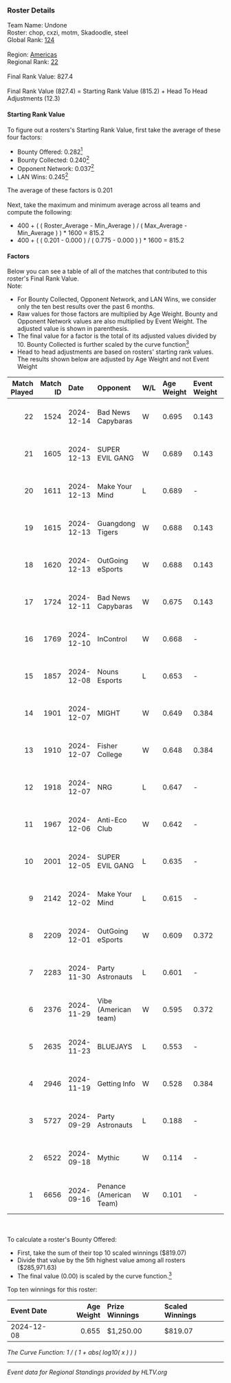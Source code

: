 ### Roster Details<br />
Team Name: Undone<br />
Roster: chop, cxzi, motm, Skadoodle, steel<br />
Global Rank: [124](../../standings_global_2025_02_28.md)<br />
<br />
Region: [Americas]( ../../standings_americas_2025_02_28.md)<br />
Regional Rank: [22]( ../../standings_americas_2025_02_28.md)<br />
<br />
Final Rank Value:  827.4<br />
<br />
Final Rank Value (827.4) = Starting Rank Value (815.2) + Head To Head Adjustments (12.3)<br />

#### Starting Rank Value<br />
To figure out a rosters's Starting Rank Value, first take the average of these four factors:<br />
- Bounty Offered: 0.282[<sup>1</sup>](#table2)
- Bounty Collected: 0.240[<sup>2</sup>](#table1)
- Opponent Network: 0.037[<sup>2</sup>](#table1)
- LAN Wins: 0.245[<sup>2</sup>](#table1)

The average of these factors is 0.201<br />
<br />
Next, take the maximum and minimum average across all teams and compute the following:<br />
- 400 + ( ( Roster_Average - Min_Average ) / ( Max_Average - Min_Average ) ) * 1600 = 815.2
- 400 + ( ( 0.201 - 0.000 ) / ( 0.775 - 0.000 ) ) * 1600 = 815.2


#### Factors<br />
Below you can see a table of all of the matches that contributed to this roster's Final Rank Value.<br />
Note:<br />

- For Bounty Collected, Opponent Network, and LAN Wins, we consider only the ten best results over the past 6 months.
- Raw values for those factors are multiplied by Age Weight. Bounty and Opponent Network values are also multiplied by Event Weight. The adjusted value is shown in parenthesis.
- The final value for a factor is the total of its adjusted values divided by 10. Bounty Collected is further scaled by the curve function[<sup>3</sup>](#curveFunction)
- Head to head adjustments are based on rosters' starting rank values. The results shown below are adjusted by Age Weight and not Event Weight
<span id="table1"></span><br />


| Match Played | Match ID | Date       | Opponent                | W/L | Age Weight | Event Weight | Bounty Collected | Opponent Network | LAN Wins  | H2H Adj. | Roster                             |
| -: | -: | :- | :- | :- | :- | :- | :- | :- | :- | -: | :- |
|           22 |     1524 | 2024-12-14 | Bad News Capybaras      | W   | 0.695      | 0.143        | 0.001 (0.000)    | 0.224 (0.022)    | 0 (0.000) |     6.85 | chop, cxzi, motm, Skadoodle, steel |
|           21 |     1605 | 2024-12-13 | SUPER EVIL GANG         | W   | 0.689      | 0.143        | 0.011 (0.001)    | 0.432 (0.043)    | 0 (0.000) |     9.65 | chop, cxzi, motm, Skadoodle, steel |
|           20 |     1611 | 2024-12-13 | Make Your Mind          | L   | 0.689      | -            | -                | -                | -         |   -12.03 | chop, cxzi, motm, Skadoodle, steel |
|           19 |     1615 | 2024-12-13 | Guangdong Tigers        | W   | 0.688      | 0.143        | 0.000 (0.000)    | 0.034 (0.003)    | 0 (0.000) |     1.88 | chop, cxzi, motm, Skadoodle, steel |
|           18 |     1620 | 2024-12-13 | OutGoing eSports        | W   | 0.688      | 0.143        | 0.002 (0.000)    | 0.061 (0.006)    | 0 (0.000) |     6.17 | chop, cxzi, motm, Skadoodle, steel |
|           17 |     1724 | 2024-12-11 | Bad News Capybaras      | W   | 0.675      | 0.143        | 0.001 (0.000)    | 0.224 (0.022)    | 0 (0.000) |     6.63 | chop, cxzi, motm, Skadoodle, steel |
|           16 |     1769 | 2024-12-10 | InControl               | W   | 0.668      | -            | -                | -                | 0 (0.000) |     1.77 | chop, cxzi, motm, Skadoodle, steel |
|           15 |     1857 | 2024-12-08 | Nouns Esports           | L   | 0.653      | -            | -                | -                | -         |    -5.89 | chop, cxzi, motm, steel, taggy     |
|           14 |     1901 | 2024-12-07 | MIGHT                   | W   | 0.649      | 0.384        | 0.002 (0.001)    | 0.276 (0.069)    | 1 (0.649) |     8.27 | chop, cxzi, motm, steel, taggy     |
|           13 |     1910 | 2024-12-07 | Fisher College          | W   | 0.648      | 0.384        | 0.009 (0.002)    | 0.202 (0.050)    | 1 (0.648) |    10.40 | chop, cxzi, motm, steel, taggy     |
|           12 |     1918 | 2024-12-07 | NRG                     | L   | 0.647      | -            | -                | -                | -         |    -3.50 | chop, cxzi, motm, steel, taggy     |
|           11 |     1967 | 2024-12-06 | Anti-Eco Club           | W   | 0.642      | -            | -                | -                | 1 (0.642) |     1.98 | chop, cxzi, motm, steel, taggy     |
|           10 |     2001 | 2024-12-05 | SUPER EVIL GANG         | L   | 0.635      | -            | -                | -                | -         |   -11.04 | chop, cxzi, motm, Skadoodle, steel |
|            9 |     2142 | 2024-12-02 | Make Your Mind          | L   | 0.615      | -            | -                | -                | -         |   -11.73 | chop, cxzi, motm, Skadoodle, steel |
|            8 |     2209 | 2024-12-01 | OutGoing eSports        | W   | 0.609      | 0.372        | 0.002 (0.000)    | 0.061 (0.014)    | 0 (0.000) |     5.79 | chop, cxzi, motm, Skadoodle, steel |
|            7 |     2283 | 2024-11-30 | Party Astronauts        | L   | 0.601      | -            | -                | -                | -         |    -8.60 | chop, cxzi, motm, skadoodle, steel |
|            6 |     2376 | 2024-11-29 | Vibe (American team)    | W   | 0.595      | 0.372        | 0.000 (0.000)    | 0.077 (0.017)    | -         |     4.38 | chop, cxzi, motm, Skadoodle, steel |
|            5 |     2635 | 2024-11-23 | BLUEJAYS                | L   | 0.553      | -            | -                | -                | -         |    -5.93 | chop, cxzi, motm, Skadoodle, steel |
|            4 |     2946 | 2024-11-19 | Getting Info            | W   | 0.528      | 0.384        | 0.010 (0.002)    | 0.626 (0.127)    | -         |     9.27 | chop, cxzi, motm, skadoodle, steel |
|            3 |     5727 | 2024-09-29 | Party Astronauts        | L   | 0.188      | -            | -                | -                | -         |    -2.86 | BeaKie, chop, cxzi, motm, stamina  |
|            2 |     6522 | 2024-09-18 | Mythic                  | W   | 0.114      | -            | -                | -                | -         |     0.54 | BeaKie, chop, cxzi, motm, stamina  |
|            1 |     6656 | 2024-09-16 | Penance (American Team) | W   | 0.101      | -            | -                | -                | -         |     0.28 | BeaKie, chop, cxzi, motm, stamina  |

<br />
<span id="table2"></span><br />
To calculate a roster's Bounty Offered:<br />

- First, take the sum of their top 10 scaled winnings ($819.07)
- Divide that value by the 5th highest value among all rosters ($285,971.63)
- The final value (0.00) is scaled by the curve function.[<sup>3</sup>](#curveFunction)

Top ten winnings for this roster:<br />

| Event Date | Age Weight | Prize Winnings | Scaled Winnings |
| :- | -: | :- | :- |
| 2024-12-08 |      0.655 | $1,250.00      | $819.07         |


<span id="curveFunction"></span>_The Curve Function: 1 / ( 1 + abs( log10( x ) ) )_<br />

---
_Event data for Regional Standings provided by HLTV.org_<br />
